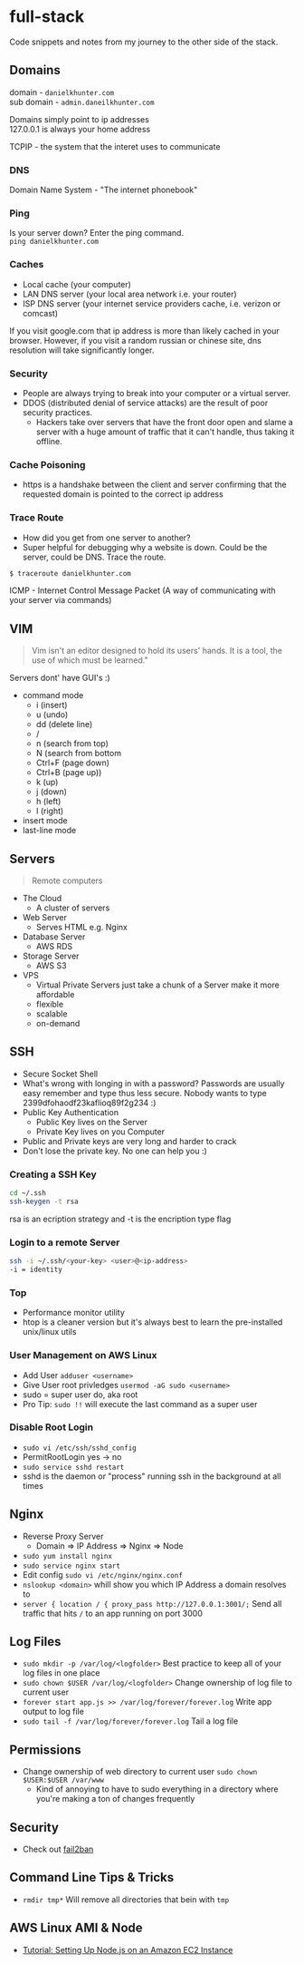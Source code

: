 # full-stack
Code snippets and notes from my journey to the other side of the stack.

## Domains
domain - `danielkhunter.com`\
sub domain - `admin.daneilkhunter.com`

Domains simply point to ip addresses\
127.0.0.1 is always your home address

TCPIP - the system that the interet uses to communicate

### DNS
Domain Name System - "The internet phonebook"

### Ping
Is your server down? Enter the ping command.\
`ping danielkhunter.com`

### Caches
- Local cache (your computer)
- LAN DNS server (your local area network i.e. your router)
- ISP DNS server (your internet service providers cache, i.e. verizon or comcast)

If you visit google.com that ip address is more than likely cached in your browser.  However, if you visit a random russian or chinese site, dns resolution will take significantly longer.

### Security
- People are always trying to break into your computer or a virtual server.
- DDOS (distributed denial of service attacks) are the result of poor security practices.
  - Hackers take over servers that have the front door open and slame a server with a huge amount of traffic that it can't handle, thus taking it offline.

### Cache Poisoning
- https is a handshake between the client and server confirming that the requested domain is pointed to the correct ip address

### Trace Route
- How did you get from one server to another?
- Super helpful for debugging why a website is down.  Could be the server, could be DNS.  Trace the route.

```bash
$ traceroute danielkhunter.com
```

ICMP - Internet Control Message Packet (A way of communicating with your server via commands)

## VIM
> Vim isn't an editor designed to hold its users' hands.  It is a tool, the use of which must be learned."

Servers dont' have GUI's :)
- command mode
  - i (insert)
  - u (undo)
  - dd (delete line)
  - /<search term>
  - n (search from top)
  - N (search from bottom
  - Ctrl+F (page down)
  - Ctrl+B (page up))
  - k (up)
  - j (down)
  - h (left)
  - l (right)
- insert mode
- last-line mode

## Servers
> Remote computers
- The Cloud
  - A cluster of servers
- Web Server
  - Serves HTML e.g. Nginx
- Database Server
  - AWS RDS
- Storage Server
  - AWS S3
- VPS
  - Virtual Private Servers just take a chunk of a Server make it more affordable
  - flexible
  - scalable
  - on-demand

## SSH
- Secure Socket Shell
- What's wrong with longing in with a password?  Passwords are usually easy remember and type
thus less secure.  Nobody wants to type 2399dfohaodf23kaflioq89f2g234 :)
- Public Key Authentication
  - Public Key lives on the Server
  - Private Key lives on you Computer
- Public and Private keys are very long and harder to crack
- Don't lose the private key. No one can help you :)

### Creating a SSH Key
```bash
cd ~/.ssh
ssh-keygen -t rsa
```
rsa is an ecription strategy and -t is the encription type flag


### Login to a remote Server
```bash
ssh -i ~/.ssh/<your-key> <user>@<ip-address>
-i = identity
```

### Top
- Performance monitor utility
- htop is a cleaner version but it's always best to learn the pre-installed unix/linux utils

### User Management on AWS Linux
- Add User ```adduser <username>```
- Give User root privledges ```usermod -aG sudo <username>```
- sudo = super user do, aka root
- Pro Tip: `sudo !!` will execute the last command as a super user

### Disable Root Login
- `sudo vi /etc/ssh/sshd_config`
- PermitRootLogin yes -> no
- `sudo service sshd restart`
- sshd is the daemon or "process" running ssh in the background at all times

## Nginx
- Reverse Proxy Server
  - Domain => IP Address => Nginx => Node
- `sudo yum install nginx`
- `sudo service nginx start`
- Edit config `sudo vi /etc/nginx/nginx.conf`
- `nslookup <domain>` whill show you which IP Address a domain resolves to
- `server { location / { proxy_pass http://127.0.0.1:3001/;` Send all traffic that hits `/` to an app running on port 3000

## Log Files
- `sudo mkdir -p /var/log/<logfolder>` Best practice to keep all of your log files in one place
- `sudo chown $USER /var/log/<logfolder>` Change ownership of log file to current user
- `forever start app.js >> /var/log/forever/forever.log` Write app output to log file
- `sudo tail -f /var/log/forever/forever.log` Tail a log file

## Permissions
- Change ownership of web directory to current user `sudo chown $USER:$USER /var/www` 
  - Kind of annoying to have to sudo everything in a directory where you're making a ton of changes frequently

## Security
- Check out [fail2ban](https://www.digitalocean.com/community/tutorials/how-to-protect-an-nginx-server-with-fail2ban-on-ubuntu-14-04)

## Command Line Tips & Tricks
- `rmdir tmp*` Will remove all directories that bein with `tmp`

## AWS Linux AMI & Node
- [Tutorial: Setting Up Node.js on an Amazon EC2 Instance](http://docs.aws.amazon.com/sdk-for-javascript/v2/developer-guide/setting-up-node-on-ec2-instance.html)